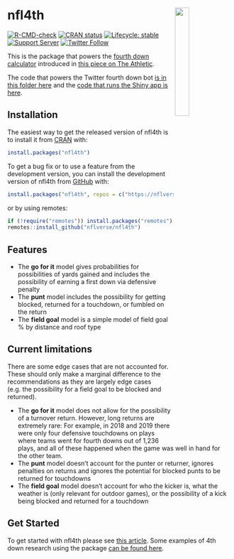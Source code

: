 
<!-- README.md is generated from README.Rmd. Please edit that file -->

# **nfl4th** <img src="man/figures/logo.png" align="right" width="25%" min-width="120px"/>

<!-- badges: start -->

[![R-CMD-check](https://github.com/nflverse/nfl4th/workflows/R-CMD-check/badge.svg)](https://github.com/nflverse/nfl4th/actions)
[![CRAN
status](https://www.r-pkg.org/badges/version-last-release/nfl4th)](https://CRAN.R-project.org/package=nfl4th)
[![Lifecycle:
stable](https://img.shields.io/badge/lifecycle-stable-brightgreen.svg)](https://lifecycle.r-lib.org/articles/stages.html#stable)
[![Support
Server](https://img.shields.io/discord/789805604076126219.svg?color=7289da&label=Support&logo=discord&style=flat-square)](https://discord.com/invite/5Er2FBnnQa)
[![Twitter
Follow](https://img.shields.io/twitter/follow/ben_bot_baldwin.svg?style=social)](https://twitter.com/ben_bot_baldwin)
<!-- badges: end -->

This is the package that powers the [fourth down
calculator](https://rbsdm.com/stats/fourth_calculator/) introduced in
[this piece on The
Athletic](https://theathletic.com/2144214/2020/10/28/nfl-fourth-down-decisions-the-math-behind-the-leagues-new-aggressiveness/).

The code that powers the Twitter fourth down bot [is in this folder
here](https://github.com/guga31bb/fourth_calculator/tree/main/bot) and
the [code that runs the Shiny app is
here](https://github.com/guga31bb/fourth_calculator/blob/main/app.R).

## Installation

The easiest way to get the released version of nfl4th is to install it
from [CRAN](https://cran.r-project.org/package=nfl4th) with:

``` r
install.packages("nfl4th")
```

To get a bug fix or to use a feature from the development version, you
can install the development version of nfl4th from
[GitHub](https://github.com/nflverse/nfl4th/) with:

```r
install.packages("nfl4th", repos = c("https://nflverse.r-universe.dev", getOption("repos")))
```

or by using remotes:

``` r
if (!require("remotes")) install.packages("remotes")
remotes::install_github("nflverse/nfl4th")
```

## Features

-   The **go for it** model gives probabilities for possibilities of
    yards gained and includes the possibility of earning a first down
    via defensive penalty
-   The **punt** model includes the possibility for getting blocked,
    returned for a touchdown, or fumbled on the return
-   The **field goal** model is a simple model of field goal % by
    distance and roof type

## Current limitations

There are some edge cases that are not accounted for. These should only
make a marginal difference to the recommendations as they are largely
edge cases (e.g. the possibility for a field goal to be blocked and
returned).

-   The **go for it** model does not allow for the possibility of a
    turnover return. However, long returns are extremely rare: For
    example, in 2018 and 2019 there were only four defensive touchdowns
    on plays where teams went for fourth downs out of 1,236 plays, and
    all of these happened when the game was well in hand for the other
    team.
-   The **punt** model doesn’t account for the punter or returner,
    ignores penalties on returns and ignores the potential for blocked
    punts to be returned for touchdowns
-   The **field goal** model doesn’t account for who the kicker is, what
    the weather is (only relevant for outdoor games), or the possibility
    of a kick being blocked and returned for a touchdown

## Get Started

To get started with nfl4th please see [this
article](https://www.nfl4th.com/articles/articles/nfl4th.html). Some
examples of 4th down research using the package [can be found
here](https://www.nfl4th.com/articles/articles/4th-down-research.html).
